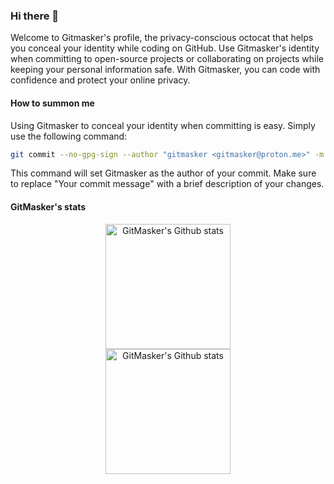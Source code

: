 ### Hi there 👋

Welcome to Gitmasker's profile, the privacy-conscious octocat that helps you conceal your identity while coding on GitHub. Use Gitmasker's identity when committing to open-source projects or collaborating on projects while keeping your personal information safe. With Gitmasker, you can code with confidence and protect your online privacy.

#### How to summon me

Using Gitmasker to conceal your identity when committing is easy. Simply use the following command:

```bash
git commit --no-gpg-sign --author "gitmasker <gitmasker@proton.me>" -m "Your commit message"
```

This command will set Gitmasker as the author of your commit. Make sure to replace "Your commit message" with a brief description of your changes.

#### GitMasker's stats

<!-- Light Mode -->
<div align="center"> 
<a href="https://github.com/anuraghazra/github-readme-stats#gh-light-mode-only">
<img height=200 src="https://github-readme-stats.vercel.app/api?username=gitmasker&include_all_commits=true&theme=default#gh-light-mode-only" alt="GitMasker's Github stats" />
</a>
</div>

<!-- Dark Mode -->
<div align="center"> 
<a href="https://github.com/anuraghazra/github-readme-stats#gh-dark-mode-only">
<img height=200 src="https://github-readme-stats.vercel.app/api?username=gitmasker&include_all_commits=true&theme=dark&bg_color=000000#gh-dark-mode-only" alt="GitMasker's Github stats" />
</a>
</div>
